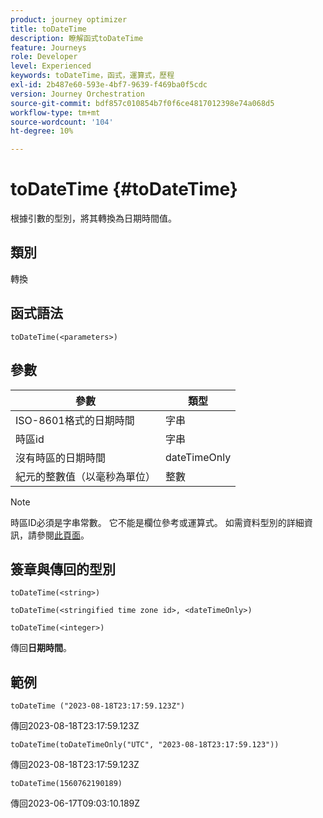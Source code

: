 ```yaml
---
product: journey optimizer
title: toDateTime
description: 瞭解函式toDateTime
feature: Journeys
role: Developer
level: Experienced
keywords: toDateTime，函式，運算式，歷程
exl-id: 2b487e60-593e-4bf7-9639-f469ba0f5cdc
version: Journey Orchestration
source-git-commit: bdf857c010854b7f0f6ce4817012398e74a068d5
workflow-type: tm+mt
source-wordcount: '104'
ht-degree: 10%

---
```


# toDateTime {#toDateTime}

根據引數的型別，將其轉換為日期時間值。

## 類別

轉換

## 函式語法

`toDateTime(<parameters>)`

## 參數

| 參數 | 類型 |
|-----------|------------------|
| ISO-8601格式的日期時間 | 字串 |
| 時區id | 字串 |
| 沒有時區的日期時間 | dateTimeOnly |
| 紀元的整數值（以毫秒為單位） | 整數 |

>[!NOTE]
>
>時區ID必須是字串常數。 它不能是欄位參考或運算式。 如需資料型別的詳細資訊，請參閱[此頁面](../expression/data-types.md)。

## 簽章與傳回的型別

`toDateTime(<string>)`

`toDateTime(<stringified time zone id>, <dateTimeOnly>)`

`toDateTime(<integer>)`

傳回&#x200B;**日期時間**。

<!--`toDateTime(<year>,<month>,<dayOfMonth>,<hour>,<minute>,<second>)`

Returns a date time with default time zone UTC.

`toDateTime(<year>,<month>,<dayOfMonth>)`
`toDateTime(<stringified timeZone>,<year>,<month>,<dayOfMonth>)`
`toDateTime(<timeZone>,<year>,<month>,<dayOfMonth>)`

Return a datetime where hour, minute and second set to 0.

`toDateTime(<stringified timeZone>,<year>,<month>,<dayOfMonth>,<hour>,<minute>,<second>)`
`toDateTime(<string>)`
`toDateTime(<string>,<integer>)`
`toDateTime(<stringified timeZone>,<dateTimeOnly)`

`toDateTime(<timeZone>,<integer>)`

Return a datetime.

-->

## 範例

`toDateTime ("2023-08-18T23:17:59.123Z")`

傳回2023-08-18T23:17:59.123Z

`toDateTime(toDateTimeOnly("UTC", "2023-08-18T23:17:59.123"))`

傳回2023-08-18T23:17:59.123Z

`toDateTime(1560762190189)`

傳回2023-06-17T09:03:10.189Z

<!--`toDateTime ("2016-08-18T23:17:59.123", "UTC")`

Returns 2016-08-18T23:17:59.123Z.

`toDateTime("Z",2016,8,18,23,17,59)`

Returns 2016-08-18T23:17:59.000Z.

`toDateTime("Z",2016,8,18)`

Returns 2016-08-18T00:00:00.000Z.-->

